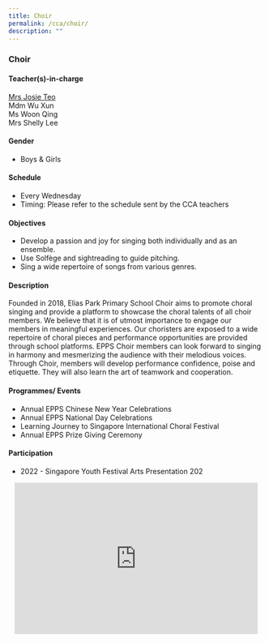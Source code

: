 ```yaml
---
title: Choir
permalink: /cca/choir/
description: ""
---
```

### Choir

#### Teacher(s)-in-charge

[Mrs Josie Teo](mailto:hsieh_josie@moe.edu.sg)  
Mdm Wu Xun  
Ms Woon Qing  
Mrs Shelly Lee
  

#### Gender

* Boys &amp; Girls

  

#### Schedule

* Every Wednesday&nbsp;  
* Timing: Please refer to the schedule sent by the CCA teachers  

#### Objectives

*   Develop a passion and joy for singing both individually and as an ensemble.
*   Use Solfège and sightreading to guide pitching.
*   Sing a wide repertoire of songs from various genres.

#### Description

Founded in 2018, Elias Park Primary School Choir aims to promote choral singing and provide a platform to showcase the choral talents of all choir members. We believe that it is of utmost importance to engage our members in meaningful experiences. Our choristers are exposed to a wide repertoire of choral pieces and performance opportunities are provided through school platforms. EPPS Choir members can look forward to singing in harmony and mesmerizing the audience with their melodious voices. Through Choir, members will develop performance confidence, poise and etiquette. They will also learn the art of teamwork and cooperation.  

  

#### Programmes/ Events

*   Annual EPPS Chinese New Year Celebrations
*   Annual EPPS National Day Celebrations
*   Learning Journey to Singapore International Choral Festival
*   Annual EPPS Prize Giving Ceremony

#### Participation

*   2022 - Singapore Youth Festival Arts Presentation 202

<p align="center"><iframe allowfullscreen="true" height="299" width="480" frameborder="0" src="https://docs.google.com/presentation/d/e/2PACX-1vQHG4yjS-SabDxJSXaVEklkMNrYwMbTqVvyYsY1qv8JuYYMw92FTXtx065IAR8KpFX_v0ghzo0SrG3p/embed?start=false&amp;loop=false&amp;delayms=5000"></iframe></p>